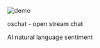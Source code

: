 ![demo](https://user-images.githubusercontent.com/75636579/113110115-933b9700-91bb-11eb-9ee2-5f81971fb94e.PNG)

oschat - open stream chat

AI natural language sentiment
